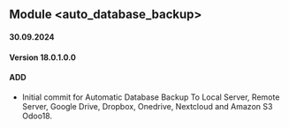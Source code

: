 ## Module <auto_database_backup>

#### 30.09.2024
#### Version 18.0.1.0.0
#### ADD

- Initial commit for Automatic Database Backup To Local Server, Remote Server, Google Drive, Dropbox, Onedrive, Nextcloud and Amazon S3 Odoo18.
